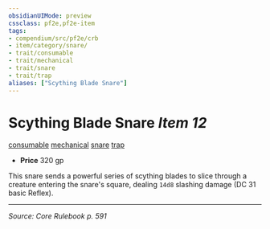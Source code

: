 ```yaml
---
obsidianUIMode: preview
cssclass: pf2e,pf2e-item
tags:
- compendium/src/pf2e/crb
- item/category/snare/
- trait/consumable
- trait/mechanical
- trait/snare
- trait/trap
aliases: ["Scything Blade Snare"]
---
```

# Scything Blade Snare *Item 12*  
[consumable](consumable.md "Consumable Item Trait")  [mechanical](mechanical.md "Mechanical Hazard Trait")  [snare](snare.md "Snare Item Trait")  [trap](trap.md "Trap Hazard Trait")  

- **Price** 320 gp

This snare sends a powerful series of scything blades to slice through a creature entering the snare's square, dealing `14d8` slashing damage (DC 31 basic Reflex).


---
*Source: Core Rulebook p. 591*